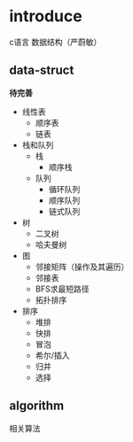 # introduce

c语言 数据结构（严蔚敏）

## data-struct
    
**待完善**

+ 线性表
  + 顺序表
  + 链表
+ 栈和队列
  + 栈
    + 顺序栈
  + 队列
    + 循环队列
    + 顺序队列
    + 链式队列
+ 树
  + 二叉树
  + 哈夫曼树
+ 图
  + 邻接矩阵（操作及其遍历）
  + 邻接表
  + BFS求最短路径
  + 拓扑排序
+ 排序
  + 堆排
  + 快排
  + 冒泡
  + 希尔/插入
  + 归并
  + 选择
## algorithm

相关算法